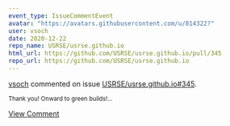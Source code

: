 ```yaml
---
event_type: IssueCommentEvent
avatar: "https://avatars.githubusercontent.com/u/814322?"
user: vsoch
date: 2020-12-22
repo_name: USRSE/usrse.github.io
html_url: https://github.com/USRSE/usrse.github.io/pull/345
repo_url: https://github.com/USRSE/usrse.github.io
---
```


<a href='https://github.com/vsoch' target='_blank'>vsoch</a> commented on issue <a href='https://github.com/USRSE/usrse.github.io/pull/345' target='_blank'>USRSE/usrse.github.io#345</a>.

<small>Thank you! Onward to green builds!...</small>

<a href='https://github.com/USRSE/usrse.github.io/pull/345' target='_blank'>View Comment</a>